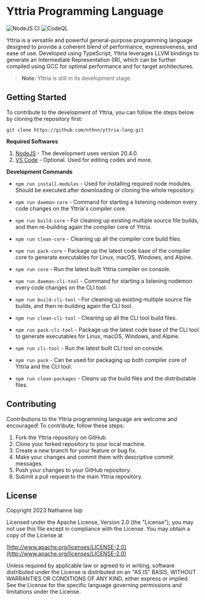 # Yttria Programming Language

![NodeJS CI](https://github.com/nthnn/yttria-lang/actions/workflows/node_ci.yml/badge.svg) ![CodeQL](https://github.com/nthnn/yttria-lang/actions/workflows/codeql.yml/badge.svg)

Yttria is a versatile and powerful general-purpose programming language designed to provide a coherent blend of performance, expressiveness, and ease of use. Developed using TypeScript, Yttria leverages LLVM bindings to generate an Intermediate Representation (IR), which can be further compiled using GCC for optimal performance and for target architectures.

> **Note:** Yttria is still in its development stage.

## Getting Started

To contribute to the development of Yttria, you can follow the steps below by cloning the repository first:

```git
git clone https://github.com/nthnn/yttria-lang.git
```

**Required Softwares**

1. [NodeJS](https://nodejs.org/en) - The development uses version 20.4.0.
2. [VS Code](https://code.visualstudio.com/) - Optional. Used for editing codes and more.

**Development Commands**

- `npm run install-modules` - Used for installing required node modules. Should be executed after downloading or cloning the whole repository.

- `npm run daemon-core` - Command for starting a listening nodemon every code changes on the Yttria's compiler core.

- `npm run build-core` - For cleaning up existing multiple source file builds, and then re-building again the compiler core of Yttria.

- `npm run clean-core` - Cleaning up all the compiler core build files.

- `npm run pack-core` - Package up the latest code base of the compiler core to generate executables for Linux, macOS, Windows, and Alpine.

- `npm run core` - Run the latest built Yttria compiler on console.

- `npm run daemon-cli-tool` - Command for starting a listening nodemon every code changes on the CLI tool.

- `npm run build-cli-tool` - For cleaning up existing multiple source file builds, and then re-building again the CLI tool.

- `npm run clean-cli-tool` - Cleaning up all the CLI tool build files.

- `npm run pack-cli-tool` - Package up the latest code base of the CLI tool to generate executables for Linux, macOS, Windows, and Alpine.

- `npm run cli-tool` - Run the latest built CLI tool on console.

- `npm run pack` - Can be used for packaging up both compiler core of Yttria and the CLI tool.

- `npm run clean-packages` - Cleans up the build files and the distributable files.

## Contributing

Contributions to the Yttria programming language are welcome and encouraged! To contribute, follow these steps:

1. Fork the Yttria repository on GitHub.
2. Clone your forked repository to your local machine.
3. Create a new branch for your feature or bug fix.
4. Make your changes and commit them with descriptive commit messages.
5. Push your changes to your GitHub repository.
6. Submit a pull request to the main Yttria repository.

## License

Copyright 2023 Nathanne Isip

Licensed under the Apache License, Version 2.0 (the "License");
you may not use this file except in compliance with the License.
You may obtain a copy of the License at

[http://www.apache.org/licenses/LICENSE-2.0](http://www.apache.org/licenses/LICENSE-2.0)

Unless required by applicable law or agreed to in writing, software
distributed under the License is distributed on an "AS IS" BASIS,
WITHOUT WARRANTIES OR CONDITIONS OF ANY KIND, either express or implied.
See the License for the specific language governing permissions and
limitations under the License.
